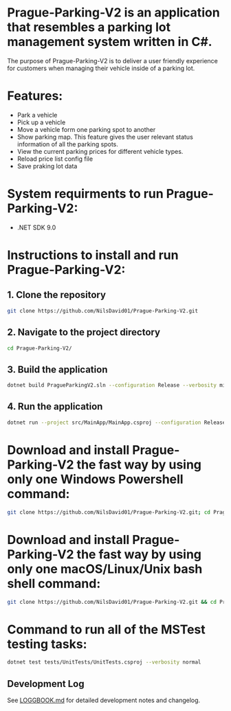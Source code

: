 # Prague-Parking-V2 is an application that resembles a parking lot management system written in C#. 

The purpose of Prague-Parking-V2 is to deliver a user friendly experience for customers when managing their vehicle inside of a parking lot. 

# Features: 
* Park a vehicle
* Pick up a vehicle
* Move a vehicle form one parking spot to another
* Show parking map. This feature gives the user relevant status information of all the parking spots.
* View the current parking prices for different vehicle types.
* Reload price list config file
* Save praking lot data 

# System requirments to run Prague-Parking-V2:
- .NET SDK 9.0 

# Instructions to install and run Prague-Parking-V2:
## 1. Clone the repository
```bash
git clone https://github.com/NilsDavid01/Prague-Parking-V2.git
```
## 2. Navigate to the project directory
```bash
cd Prague-Parking-V2/
```
## 3. Build the application
```bash
dotnet build PragueParkingV2.sln --configuration Release --verbosity minimal
```
## 4. Run the application
```bash
dotnet run --project src/MainApp/MainApp.csproj --configuration Release
```
# Download and install Prague-Parking-V2 the fast way by using only one Windows Powershell command:
```bash
git clone https://github.com/NilsDavid01/Prague-Parking-V2.git; cd Prague-Parking-V2; dotnet build PragueParkingV2.sln --configuration Release --verbosity minimal; dotnet run --project src/MainApp/MainApp.csproj --configuration Release
```

# Download and install Prague-Parking-V2 the fast way by using only one macOS/Linux/Unix bash shell command:
```bash
git clone https://github.com/NilsDavid01/Prague-Parking-V2.git && cd Prague-Parking-V2/ && dotnet build PragueParkingV2.sln --configuration Release --verbosity minimal && dotnet run --project src/MainApp/MainApp.csproj --configuration Release
```
# Command to run all of the MSTest testing tasks:
```bash
dotnet test tests/UnitTests/UnitTests.csproj --verbosity normal
```
## Development Log
See [LOGGBOOK.md](LOGGBOOK.md) for detailed development notes and changelog.



